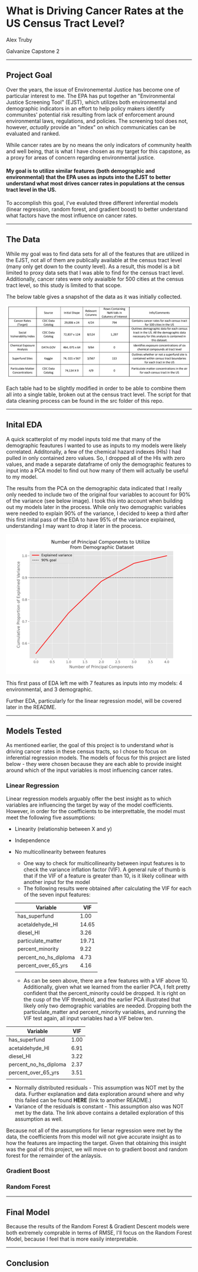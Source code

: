 # What is Driving Cancer Rates at the US Census Tract Level?

Alex Truby

Galvanize Capstone 2

-----
## Project Goal

Over the years, the issue of Environemental Justice has become one of particular interest to me. The EPA has put together an "Environmental Justice Screening Tool" (EJST), which utilizes both environmental and demographic indicators in an effort to help policy makers identify communites' potential risk resulting from lack of enforcement around environmental laws, regulations, and policies. The screening tool does not, however, *actually* provide an "index" on which communicaties can be evaluated and ranked. 

While cancer rates are by no means the only indicators of community health and well being, that is what I have chosen as my target for this capstone, as a proxy for areas of concern regarding environmental justice. 

#### My goal is to utilize similar features (both demographic and environmental) that the EPA uses as inputs into the EJST to better understand what most drives cancer rates in populations at the census tract level in the US.

To accomplish this goal, I've evaluted three different inferential models (linear regression, random forest, and gradient boost) to better understand what factors have the most influence on cancer rates. 

-----

## The Data

While my goal was to find data sets for all of the features that are utilized in the EJST, not all of them are publically available at the census tract level (many only get down to the county level). As a result, this model is a bit limited to proxy data sets that I was able to find for the census tract level. Additionally, cancer rates were only avaialble for 500 cities at the census tract level, so this study is limited to that scope.

The below table gives a snapshot of the data as it was initially collected. 

![Raw Data Summary Table](./images/capstone_2_raw_data.png)

Each table had to be slightly modified in order to be able to combine them all into a single table, broken out at the census tract level. The script for that data cleaning process can be found in the src folder of this repo.

----

## Inital EDA

A quick scatterplot of my model inputs told me that many of the demographic feautures I wanted to use as inputs to my models were likely correlated. Additonally, a few of the chemical hazard indexes (HIs) I had pulled in only contained zero values. So, I dropped all of the HIs with zero values, and made a separate dataframe of only the demographic features to input into a PCA model to find out how many of them will actually be useful to my model. 

The results from the PCA on the demographic data indicated that I really only needed to include two of the original four variables to account for 90% of the variance (see below image). I took this into account when building out my models later in the process. While only two demographic variables were needed to explain 90% of the variance, I decided to keep a third after this first inital pass of the EDA to have 95% of the variance explained, understanding I may want to drop it later in the process.

![Demographic PCA Plot](./images/dem_pca.png)

This first pass of EDA left me with 7 features as inputs into my models: 4 environmental, and 3 demographic.

Further EDA, particularly for the linear regression model, will be covered later in the README.

-----

## Models Tested

As mentioned earlier, the goal of this project is to understand *what* is driving cancer rates in these census tracts, so I chose to focus on inferential regression models. The models of focus for this project are listed below - they were chosen because they are each able to provide insight around which of the input variables is most influencing cancer rates. 

### Linear Regression
Linear regression models arguably offer the best insight as to which variables are influencing the target by way of the model coefficients. However, in order for the coefficients to be interprettable, the model must meet the following five assumptions:

* Linearity (relationship between X and y)
* Independence
* No multicollinearity between features
    * One way to check for multicollinearity between input features is to check the variance inflation factor (VIF). A general rule of thumb is that if the VIF of a feature is greater than 10, is it likely collinear with another input for the model
    * The following results were obtained after calculating the VIF for each of the seven input features:

    <div align="center">

    |Variable                | VIF     |
    | -------------          | ------- |
    |has_superfund           |  1.00   |
    |acetaldehyde_HI         | 14.65   |
    |diesel_HI               |  3.26   |
    |particulate_matter      | 19.71   |
    |percent_minority        | 9.22    |
    |percent_no_hs_diploma   | 4.73    |
    |percent_over_65_yrs     | 4.16    |
    |                        |         |


    * <div align="left">As can be seen above, there are a few features with a VIF above 10. Additionally, given what we learned from the earlier PCA, I felt pretty confident that the percent_minority could be dropped. It is right on the cusp of the VIF threshold, and the earlier PCA illustrated that likely only two demographic variables are needed. Dropping both the particulate_matter and percent_minority variables, and running the VIF test again, all input variables had a VIF below ten.

<div align="center">

|Variable                | VIF     |
| -------------          | ------- |
|has_superfund           |  1.00   |
|acetaldehyde_HI         |  6.91   |
|diesel_HI               |  3.22   |
|percent_no_hs_diploma   |  2.37   |
|percent_over_65_yrs     |  3.51   |
|                        |         |

<div align="left">


* Normally distributed residuals - This assumption was NOT met by the data. Further explanation and data exploration around where and why this failed can be found **HERE** (link to another README.)
* Variance of the residuals is constant - This assumption also was NOT met by the data. The link above contains a detailed exploration of this assumption as well. 

Because not all of the assumptions for lienar regression were met by the data, the coefficients from this model will not give accurate insight as to how the features are impacting the target. Given that obtaining this insight was the goal of this project, we will move on to gradient boost and random forest for the remainder of the anlaysis.

### Gradient Boost

### Random Forest

-----

## Final Model
Because the results of the Random Forest & Gradient Descent models were both extremely comprable in terms of RMSE, I'll focus on the Random Forest Model, because I feel that is more easily interpretable. 


-----

## Conclusion 
